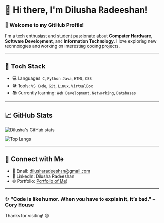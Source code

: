 # 👋 Hi there, I'm Dilusha Radeeshan!

### 🚀 Welcome to my GitHub Profile!

I'm a tech enthusiast and student passionate about **Computer Hardware**, **Software Development**, and **Information Technology**. I love exploring new technologies and working on interesting coding projects. 

---

## 🧰 Tech Stack

- 💻 Languages: `C`, `Python`, `Java`, `HTML`, `CSS`
- 🛠 Tools: `VS Code`, `Git`, `Linux`, `VirtualBox`
- 📚 Currently learning: `Web Development`, `Networking`, `Databases`

---

## 📈 GitHub Stats

![Dilusha's GitHub stats](https://github-readme-stats.vercel.app/api?username=dilusharadeeshan&show_icons=true&theme=radical)

![Top Langs](https://github-readme-stats.vercel.app/api/top-langs/?username=dilusharadeeshan&layout=compact&theme=tokyonight)

---

## 🔗 Connect with Me

- 📧 Email: dilusharadeeshan@gmail.com  
- 💼 LinkedIn: [Dilusha Radeeshan](www.linkedin.com/in/dilusha-radeeshan-7abaab326)  
- 🌐 Portfolio: [Portfolio of Me](https://portfolio-dilusha-radeeshan.web.app))

---

### ✨ "Code is like humor. When you have to explain it, it’s bad." – Cory House

Thanks for visiting! 😄
